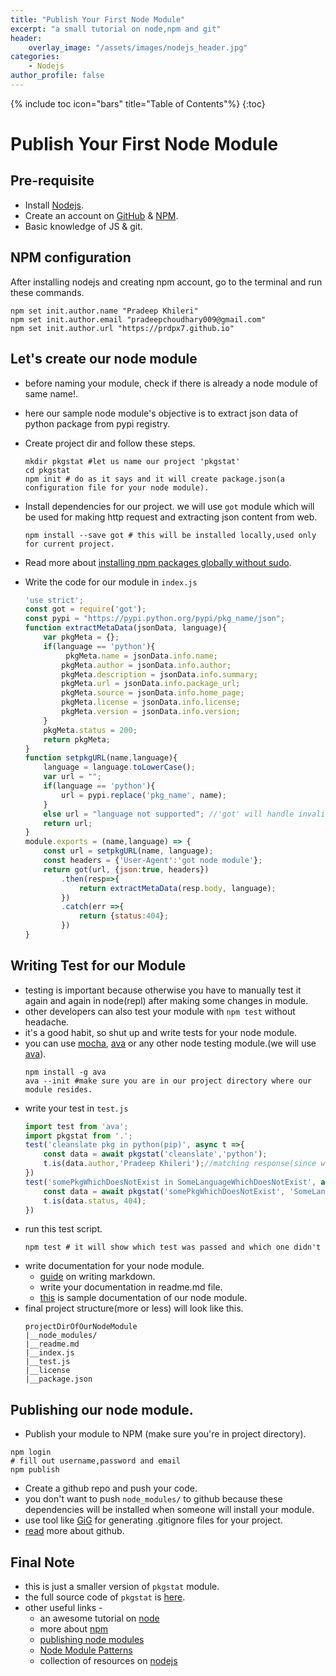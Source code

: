 ```yaml
---
title: "Publish Your First Node Module"
excerpt: "a small tutorial on node,npm and git"
header:
    overlay_image: "/assets/images/nodejs_header.jpg"
categories:
    - Nodejs 
author_profile: false
---
```

{% include toc icon="bars" title="Table of Contents"%}
{:toc}

# Publish Your First Node Module 

## Pre-requisite
* Install [Nodejs](https://nodejs.org/en/download/).
* Create an account on [GitHub](https://github.com/) & [NPM](https://www.npmjs.com/signup).
* Basic knowledge of JS & git.

## NPM configuration
After installing nodejs and creating npm account, go to the terminal and run these commands.

```
npm set init.author.name "Pradeep Khileri"
npm set init.author.email "pradeepchoudhary009@gmail.com"
npm set init.author.url "https://prdpx7.github.io"
```

## Let's create our node module
* before naming your module, check if there is already a node module of same name!.
* here our sample node module's objective is to extract json data of python package from pypi registry.

* Create project dir and follow these steps. 
    ```
    mkdir pkgstat #let us name our project 'pkgstat'
    cd pkgstat
    npm init # do as it says and it will create package.json(a configuration file for your node module).
    ```
* Install dependencies for our project.
     we will use `got` module which will be used for making http request and extracting json content from web.
    ```
    npm install --save got # this will be installed locally,used only for current project.  
    ```
* Read more about [installing npm packages globally without sudo](https://github.com/sindresorhus/guides/blob/master/npm-global-without-sudo.md).
* Write the code for our module in `index.js`
    ```js
    'use strict';
    const got = require('got');
    const pypi = "https://pypi.python.org/pypi/pkg_name/json";
    function extractMetaData(jsonData, language){
        var pkgMeta = {};
        if(language == 'python'){
             pkgMeta.name = jsonData.info.name;
            pkgMeta.author = jsonData.info.author;
            pkgMeta.description = jsonData.info.summary;
            pkgMeta.url = jsonData.info.package_url;
            pkgMeta.source = jsonData.info.home_page;
            pkgMeta.license = jsonData.info.license;
            pkgMeta.version = jsonData.info.version;
        }
        pkgMeta.status = 200;
        return pkgMeta;
    }
    function setpkgURL(name,language){
        language = language.toLowerCase();
        var url = "";
        if(language == 'python'){
            url = pypi.replace('pkg_name', name);
        }
        else url = "language not supported"; //'got' will handle invalid http request.
        return url;
    }
    module.exports = (name,language) => {
        const url = setpkgURL(name, language);
        const headers = {'User-Agent':'got node module'};
        return got(url, {json:true, headers})
            .then(resp=>{
                return extractMetaData(resp.body, language);
            })
            .catch(err =>{
                return {status:404};
            })    
    }
    ```

## Writing Test for our Module
* testing is important because otherwise you have to manually test it again and again in node(repl) after making some changes in module.
* other developers can also test your module with `npm test` without headache.
* it's a good habit, so shut up and write tests for your node module.
* you can use [mocha](http://mochajs.org/), [ava](https://github.com/avajs/ava) or any other node testing module.(we will use [ava](https://github.com/avajs/ava)).
    ```
    npm install -g ava
    ava --init #make sure you are in our project directory where our module resides.
    ```
* write your test in `test.js`
    ```js
    import test from 'ava';
    import pkgstat from '.';
    test('cleanslate pkg in python(pip)', async t =>{
        const data = await pkgstat('cleanslate','python');
        t.is(data.author,'Pradeep Khileri');//matching response(since we know the returned json object(data) contents).
    })
    test('somePkgWhichDoesNotExist in SomeLanguageWhichDoesNotExist', async t =>{
        const data = await pkgstat('somePkgWhichDoesNotExist', 'SomeLanguageWhichDoesNotExist');
        t.is(data.status, 404);
    })
    ```
* run this test script.
    ```
    npm test # it will show which test was passed and which one didn't 
    ```
* write documentation for your node module.
    * [guide](https://guides.github.com/features/mastering-markdown/) on writing markdown.
    * write your documentation in readme.md file.
    * [this](https://github.com/prdpx7/pkgstat/blob/master/readme.md) is sample documentation of our node module.
* final project structure(more or less) will look like this.
    ```
    projectDirOfOurNodeModule
    |__node_modules/
    |__readme.md
    |__index.js
    |__test.js
    |__license
    |__package.json
    ```

## Publishing our node module.
* Publish your module to NPM (make sure you're in project directory).
```
npm login 
# fill out username,password and email
npm publish
```
* Create a github repo and push your code.
* you don't want to push `node_modules/` to github because these dependencies will be installed when someone will install your module.
* use tool like [GiG](https://github.com/prdpx7/GiG) for generating .gitignore files for your project.
* [read](https://guides.github.com/activities/hello-world/) more about github.

## Final Note
* this is just a smaller version of `pkgstat` module.
* the full source code of `pkgstat` is [here](https://github.com/prdpx7/pkgstat).
* other useful links -
    * an awesome tutorial on [node](https://github.com/workshopper/learnyounode#learn-you-the-nodejs-for-much-win)
    * more about [npm](https://docs.npmjs.com/getting-started/) 
    * [publishing node modules](https://quickleft.com/blog/creating-and-publishing-a-node-js-module/)
    * [Node Module Patterns](https://darrenderidder.github.io/talks/ModulePatterns/#/)
    * collection of resources on [nodejs](https://github.com/sindresorhus/awesome-nodejs#awesome-nodejs-)
